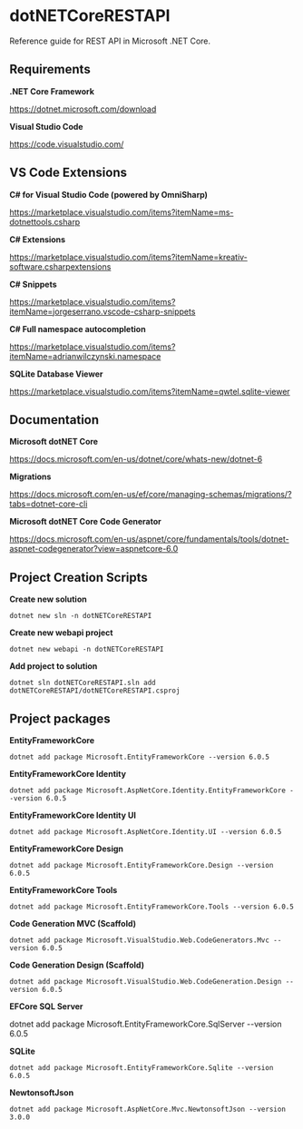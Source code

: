 # dotNETCoreRESTAPI
Reference guide for REST API in Microsoft .NET Core.



## Requirements

**.NET Core Framework**

https://dotnet.microsoft.com/download

**Visual Studio Code**

https://code.visualstudio.com/


## VS Code Extensions

**C# for Visual Studio Code (powered by OmniSharp)**

https://marketplace.visualstudio.com/items?itemName=ms-dotnettools.csharp

**C# Extensions**

https://marketplace.visualstudio.com/items?itemName=kreativ-software.csharpextensions

**C# Snippets**

https://marketplace.visualstudio.com/items?itemName=jorgeserrano.vscode-csharp-snippets

**C# Full namespace autocompletion**

https://marketplace.visualstudio.com/items?itemName=adrianwilczynski.namespace

**SQLite Database Viewer**

https://marketplace.visualstudio.com/items?itemName=qwtel.sqlite-viewer


## Documentation

**Microsoft dotNET Core**

https://docs.microsoft.com/en-us/dotnet/core/whats-new/dotnet-6

**Migrations**

https://docs.microsoft.com/en-us/ef/core/managing-schemas/migrations/?tabs=dotnet-core-cli

**Microsoft dotNET Core Code Generator**

https://docs.microsoft.com/en-us/aspnet/core/fundamentals/tools/dotnet-aspnet-codegenerator?view=aspnetcore-6.0


## Project Creation Scripts

**Create new solution**

    dotnet new sln -n dotNETCoreRESTAPI

**Create new webapi project**

    dotnet new webapi -n dotNETCoreRESTAPI

**Add project to solution**

    dotnet sln dotNETCoreRESTAPI.sln add dotNETCoreRESTAPI/dotNETCoreRESTAPI.csproj


## Project packages

**EntityFrameworkCore**

    dotnet add package Microsoft.EntityFrameworkCore --version 6.0.5

**EntityFrameworkCore Identity**

    dotnet add package Microsoft.AspNetCore.Identity.EntityFrameworkCore --version 6.0.5

**EntityFrameworkCore Identity UI**

    dotnet add package Microsoft.AspNetCore.Identity.UI --version 6.0.5

**EntityFrameworkCore Design**

    dotnet add package Microsoft.EntityFrameworkCore.Design --version 6.0.5

**EntityFrameworkCore Tools**

    dotnet add package Microsoft.EntityFrameworkCore.Tools --version 6.0.5

**Code Generation MVC (Scaffold)**

    dotnet add package Microsoft.VisualStudio.Web.CodeGenerators.Mvc --version 6.0.5

**Code Generation Design (Scaffold)**

    dotnet add package Microsoft.VisualStudio.Web.CodeGeneration.Design --version 6.0.5

**EFCore SQL Server**

dotnet add package Microsoft.EntityFrameworkCore.SqlServer --version 6.0.5

**SQLite**

    dotnet add package Microsoft.EntityFrameworkCore.Sqlite --version 6.0.5

**NewtonsoftJson**

    dotnet add package Microsoft.AspNetCore.Mvc.NewtonsoftJson --version 3.0.0

